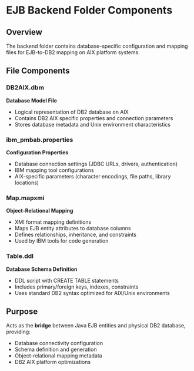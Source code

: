 # EJB Backend Folder Components

## Overview
The backend folder contains database-specific configuration and mapping files for EJB-to-DB2 mapping on AIX platform systems.

## File Components

### DB2AIX.dbm
**Database Model File**
- Logical representation of DB2 database on AIX
- Contains DB2 AIX specific properties and connection parameters
- Stores database metadata and Unix environment characteristics

### ibm_pmbab.properties
**Configuration Properties**
- Database connection settings (JDBC URLs, drivers, authentication)
- IBM mapping tool configurations
- AIX-specific parameters (character encodings, file paths, library locations)

### Map.mapxmi
**Object-Relational Mapping**
- XMI format mapping definitions
- Maps EJB entity attributes to database columns
- Defines relationships, inheritance, and constraints
- Used by IBM tools for code generation

### Table.ddl
**Database Schema Definition**
- DDL script with CREATE TABLE statements
- Includes primary/foreign keys, indexes, constraints
- Uses standard DB2 syntax optimized for AIX/Unix environments

## Purpose
Acts as the **bridge** between Java EJB entities and physical DB2 database, providing:
- Database connectivity configuration
- Schema definition and generation
- Object-relational mapping metadata
- DB2 AIX platform optimizations
